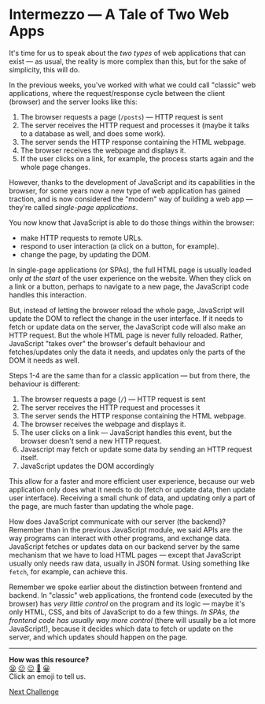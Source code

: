# Intermezzo — A Tale of Two Web Apps

It's time for us to speak about the *two types* of web applications that can exist — as usual, the reality is more complex than this, but for the sake of simplicity, this will do.

In the previous weeks, you've worked with what we could call "classic" web applications, where the request/response cycle between the client (browser) and the server looks like this:
1. The browser requests a page (`/posts`) — HTTP request is sent
2. The server receives the HTTP request and processes it (maybe it talks to a database as well, and does some work).
3. The server sends the HTTP response containing the HTML webpage.
4. The browser receives the webpage and displays it.
5. If the user clicks on a link, for example, the process starts again and the whole page changes.

However, thanks to the development of JavaScript and its capabilities in the browser, for some years now a new type of web application has gained traction, and is now considered the "modern" way of building a web app — they're called *single-page applications*.

You now know that JavaScript is able to do those things within the browser:
 * make HTTP requests to remote URLs.
 * respond to user interaction (a click on a button, for example).
 * change the page, by updating the DOM.

In single-page applications (or SPAs), the full HTML page is usually loaded only *at the start* of the user experience on the website. When they click on a link or a button, perhaps to navigate to a new page, the JavaScript code handles this interaction.

But, instead of letting the browser reload the whole page, JavaScript will update the DOM to reflect the change in the user interface. If it needs to fetch or update data on the server, the JavaScript code will also make an HTTP request. But the whole HTML page is never fully reloaded. Rather, JavaScript "takes over" the browser's default behaviour and fetches/updates only the data it needs, and updates only the parts of the DOM it needs as well.

Steps 1-4 are the same than for a classic application — but from there, the behaviour is different:

1. The browser requests a page (`/`) — HTTP request is sent
2. The server receives the HTTP request and processes it
3. The server sends the HTTP response containing the HTML webpage.
4. The browser receives the webpage and displays it.
5. The user clicks on a link — JavaScript handles this event, but the browser doesn't send a new HTTP request.
6. Javascript may fetch or update some data by sending an HTTP request itself.
7. JavaScript updates the DOM accordingly

This allow for a faster and more efficient user experience, because our web application only does what it needs to do (fetch or update data, then update user interface). Receiving a small chunk of data, and updating only a part of the page, are much faster than updating the whole page.

How does JavaScript communicate with our server (the backend)? Remember than in the previous JavaScript module, we said APIs are the way programs can interact with other programs, and exchange data. JavaScript fetches or updates data on our backend server by the same mechanism that we have to load HTML pages — except that JavaScript usually only needs raw data, usually in JSON format. Using something like `fetch`, for example, can achieve this.

Remember we spoke earlier about the distinction between frontend and backend. In "classic" web applications, the frontend code (executed by the browser) has *very little control* on the program and its logic — maybe it's only HTML, CSS, and bits of JavaScript to do a few things. *In SPAs, the frontend code has usually way more control* (there will usually be a lot more JavaScript!), because it decides which data to fetch or update on the server, and which updates should happen on the page.


<!-- BEGIN GENERATED SECTION DO NOT EDIT -->

---

**How was this resource?**  
[😫](https://airtable.com/shrUJ3t7KLMqVRFKR?prefill_Repository=makersacademy/javascript-web-applications&prefill_File=contents/06_single_page_apps.md&prefill_Sentiment=😫) [😕](https://airtable.com/shrUJ3t7KLMqVRFKR?prefill_Repository=makersacademy/javascript-web-applications&prefill_File=contents/06_single_page_apps.md&prefill_Sentiment=😕) [😐](https://airtable.com/shrUJ3t7KLMqVRFKR?prefill_Repository=makersacademy/javascript-web-applications&prefill_File=contents/06_single_page_apps.md&prefill_Sentiment=😐) [🙂](https://airtable.com/shrUJ3t7KLMqVRFKR?prefill_Repository=makersacademy/javascript-web-applications&prefill_File=contents/06_single_page_apps.md&prefill_Sentiment=🙂) [😀](https://airtable.com/shrUJ3t7KLMqVRFKR?prefill_Repository=makersacademy/javascript-web-applications&prefill_File=contents/06_single_page_apps.md&prefill_Sentiment=😀)  
Click an emoji to tell us.

<!-- END GENERATED SECTION DO NOT EDIT -->


[Next Challenge](07_thermostat_frontend.md)